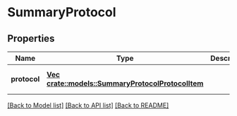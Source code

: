 # SummaryProtocol

## Properties
Name | Type | Description | Notes
------------ | ------------- | ------------- | -------------
**protocol** | [**Vec <crate::models::SummaryProtocolProtocolItem>**](SummaryProtocolProtocolItem.md) |  | [optional] [default to null]

[[Back to Model list]](../README.md#documentation-for-models) [[Back to API list]](../README.md#documentation-for-api-endpoints) [[Back to README]](../README.md)


